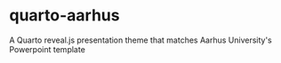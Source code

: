 # quarto-aarhus
A Quarto reveal.js presentation theme that matches Aarhus University's Powerpoint template
